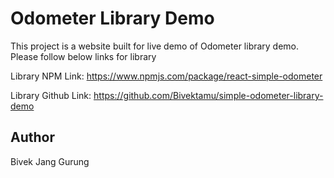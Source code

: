 #  Odometer Library Demo

This project is a website built for live demo of Odometer library demo. Please follow below links for library


Library NPM Link:  https://www.npmjs.com/package/react-simple-odometer

Library Github Link: https://github.com/Bivektamu/simple-odometer-library-demo



## Author
Bivek Jang Gurung
